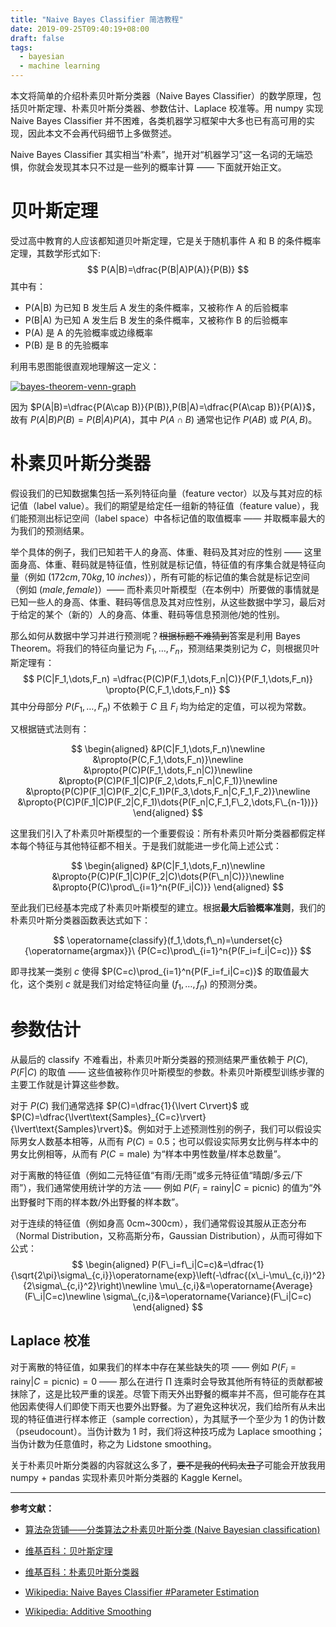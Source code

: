 ```yaml
---
title: "Naive Bayes Classifier 简洁教程"
date: 2019-09-25T09:40:19+08:00
draft: false
tags:
  - bayesian
  - machine learning
---
```


本文将简单的介绍朴素贝叶斯分类器（Naive Bayes Classifier）的数学原理，包括贝叶斯定理、朴素贝叶斯分类器、参数估计、Laplace 校准等。用 numpy 实现 Naive Bayes Classifier 并不困难，各类机器学习框架中大多也已有高可用的实现，因此本文不会再代码细节上多做赘述。

Naive Bayes Classifier 其实相当“朴素”，抛开对“机器学习”这一名词的无端恐惧，你就会发现其本只不过是一些列的概率计算 —— 下面就开始正文。

<!--more-->

# 贝叶斯定理

受过高中教育的人应该都知道贝叶斯定理，它是关于随机事件 A 和 B 的条件概率定理，其数学形式如下:
$$
P(A|B)=\dfrac{P(B|A)P(A)}{P(B)}
$$
其中有：

- P(A|B) 为已知 B 发生后 A 发生的条件概率，又被称作 A 的后验概率
- P(B|A) 为已知 A 发生后 B 发生的条件概率，又被称作 B 的后验概率
- P(A) 是 A 的先验概率或边缘概率
- P(B) 是 B 的先验概率

利用韦恩图能很直观地理解这一定义：

[![bayes-theorem-venn-graph](https://i.loli.net/2019/09/25/Edf8IelUyDG9kmF.jpg)](https://i.loli.net/2019/09/25/Edf8IelUyDG9kmF.jpg)

因为 $P(A|B)=\dfrac{P(A\cap B)}{P(B)},P(B|A)=\dfrac{P(A\cap B)}{P(A)}$，故有 $P(A|B)P(B)=P(B|A)P(A)$，其中 $P(A\cap B)$ 通常也记作 $P(AB)$ 或 $P(A,B)$。

# 朴素贝叶斯分类器

假设我们的已知数据集包括一系列特征向量（feature vector）以及与其对应的标记值（label value）。我们的期望是给定任一组新的特征值（feature value），我们能预测出标记空间（label space）中各标记值的取值概率 —— 并取概率最大的为我们的预测结果。

举个具体的例子，我们已知若干人的身高、体重、鞋码及其对应的性别 —— 这里面身高、体重、鞋码就是特征值，性别就是标记值，特征值的有序集合就是特征向量（例如 $(172cm,70kg,10\ inches)$），所有可能的标记值的集合就是标记空间（例如 $(male,female)$）—— 而朴素贝叶斯模型（在本例中）所要做的事情就是已知一些人的身高、体重、鞋码等信息及其对应性别，从这些数据中学习，最后对于给定的某个（新的）人的身高、体重、鞋码等信息预测他/她的性别。

那么如何从数据中学习并进行预测呢？~~根据标题不难猜到~~答案是利用 Bayes Theorem。将我们的特征向量记为 $F_1,\dots,F_n$，预测结果类别记为 $C$，则根据贝叶斯定理有：
$$
P(C|F_1,\dots,F_n)
=\dfrac{P(C)P(F_1,\dots,F_n|C)}{P(F_1,\dots,F_n)}
\propto{P(C,F_1,\dots,F_n)}
$$
其中分母部分 $P(F_1,\dots,F_n)$ 不依赖于 $C$ 且 $F_i$ 均为给定的定值，可以视为常数。

又根据链式法则有：

$$
\begin{aligned}
&P(C|F_1,\dots,F_n)\newline
&\propto{P(C,F_1,\dots,F_n)}\newline
&\propto{P(C)P(F_1,\dots,F_n|C)}\newline
&\propto{P(C)P(F_1|C)P(F_2,\dots,F_n|C,F_1)}\newline
&\propto{P(C)P(F_1|C)P(F_2|C,F_1)P(F_3,\dots,F_n|C,F_1,F_2)}\newline
&\propto{P(C)P(F_1|C)P(F_2|C,F_1)\dots{P(F_n|C,F_1,F\_2,\dots,F\_{n-1})}}
\end{aligned}
$$

这里我们引入了朴素贝叶斯模型的一个重要假设：所有朴素贝叶斯分类器都假定样本每个特征与其他特征都不相关。于是我们就能进一步化简上述公式：

$$
\begin{aligned}
&P(C|F_1,\dots,F_n)\newline
&\propto{P(C)P(F_1|C)P(F_2|C)\dots{P(F\_n|C)}}\newline
&\propto{P(C)\prod\_{i=1}^n{P(F_i|C)}}
\end{aligned}
$$

至此我们已经基本完成了朴素贝叶斯模型的建立。根据**最大后验概率准则**，我们的朴素贝叶斯分类器函数表达式如下：

$$
\operatorname{classify}(f_1,\dots,f\_n)=\underset{c}{\operatorname{argmax}}\ {P(C=c)\prod\_{i=1}^n{P(F_i=f_i|C=c)}}
$$

即寻找某一类别 $c$ 使得 $P(C=c)\prod_{i=1}^n{P(F_i=f_i|C=c)}$ 的取值最大化，这个类别 $c$ 就是我们对给定特征向量 $(f_1,\dots,f_n)$ 的预测分类。

# 参数估计

从最后的 $\operatorname{classify}$ 不难看出，朴素贝叶斯分类器的预测结果严重依赖于 $P(C),P(F|C)$ 的取值 —— 这些值被称作贝叶斯模型的参数。朴素贝叶斯模型训练步骤的主要工作就是计算这些参数。

对于 $P(C)$ 我们通常选择 $P(C)=\dfrac{1}{\lvert C\rvert}$ 或 $P(C)=\dfrac{\lvert\text{Samples}_{C=c}\rvert}{\lvert\text{Samples}\rvert}$。例如对于上述预测性别的例子，我们可以假设实际男女人数基本相等，从而有 $P(C)=0.5$；也可以假设实际男女比例与样本中的男女比例相等，从而有 $P(C=\text{male})$ 为“样本中男性数量/样本总数量”。

对于离散的特征值（例如二元特征值“有雨/无雨”或多元特征值“晴朗/多云/下雨”），我们通常使用统计学的方法 —— 例如 $P(F_i=\text{rainy}|C=\text{picnic})$ 的值为“外出野餐时下雨的样本数/外出野餐的样本数”。

对于连续的特征值（例如身高 0cm~300cm），我们通常假设其服从正态分布（Normal Distribution，又称高斯分布，Gaussian Distribution），从而可得如下公式：
$$
\begin{aligned}
P(F\_i=f\_i|C=c)&=\dfrac{1}{\sqrt{2\pi}\sigma\_{c,i}}\operatorname{exp}\left(-\dfrac{(x\_i-\mu\_{c,i})^2}{2\sigma\_{c,i}^2}\right)\newline
\mu\_{c,i}&=\operatorname{Average}(F\_i|C=c)\newline
\sigma\_{c,i}&=\operatorname{Variance}(F\_i|C=c)
\end{aligned}
$$

## Laplace 校准

对于离散的特征值，如果我们的样本中存在某些缺失的项 —— 例如 $P(F_i=\text{rainy}|C=\text{picnic})=0$ —— 那么在进行 $\prod$ 连乘时会导致其他所有特征的贡献都被抹除了，这是比较严重的误差。尽管下雨天外出野餐的概率并不高，但可能存在其他因素使得人们即使下雨天也要外出野餐。为了避免这种状况，我们给所有从未出现的特征值进行样本修正（sample correction），为其赋予一个至少为 1 的伪计数（pseudocount）。当伪计数为 1 时，我们将这种技巧成为 Laplace smoothing；当伪计数为任意值时，称之为 Lidstone smoothing。

关于朴素贝叶斯分类器的内容就这么多了，~~要不是我的代码太丑了~~可能会开放我用 numpy + pandas 实现朴素贝叶斯分类器的 Kaggle Kernel。

---

**参考文献：**

- [算法杂货铺——分类算法之朴素贝叶斯分类 (Naive Bayesian classification)](https://www.cnblogs.com/leoo2sk/archive/2010/09/17/naive-bayesian-classifier.html)

- [维基百科：贝叶斯定理](https://zh.wikipedia.org/wiki/贝叶斯定理)

- [维基百科：朴素贝叶斯分类器](https://zh.wikipedia.org/wiki/朴素贝叶斯分类器)

- [Wikipedia: Naive Bayes Classifier #Parameter Estimation](https://en.wikipedia.org/wiki/Naive_Bayes_classifier#Parameter_estimation_and_event_models)

- [Wikipedia: Additive Smoothing](https://en.wikipedia.org/wiki/Additive_smoothing)